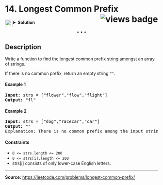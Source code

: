 <h1>
14. Longest Common Prefix
<img src="https://tinyurl.com/387trxx8" align="right" alt="views badge">
</h1>

<details>
<summary>
    <img src="https://git.io/JDE5D" height="24" align="left" alt="swift">
    <b>Solution</b>
</summary>

<br/>

```swift
class Solution {
    func longestCommonPrefix(_ strs: [String]) -> String {
        
        if strs.isEmpty { return "" }
        var common = strs[0]
        
        for ch in strs {
            while !ch.hasPrefix(common) {
                common = String(common.dropLast())
            }
        }
        return common
    }
}
```

<p>
<a href="https://gist.github.com/asahiocean/b537f2aa03c459e6f72df36e501170ce">
<img src="https://git.io/JDNlC" alt="GitHub Gist" height="18" align="center">
</a>
<a href="https://leetcode.com/problems/longest-common-prefix/discuss/1136361">
<img src="https://git.io/JDSVA" alt="LeetCode Discuss" height="28" align="right">
</a>
</p>
    
</details>

<p align="center">• • •</p>

## Description

Write a function to find the longest common prefix string amongst an array of strings.

If there is no common prefix, return an empty string ```""```.

#### Example 1

<pre>
<b>Input:</b> strs = ["flower","flow","flight"]
<b>Output:</b> "fl"
</pre>

#### Example 2

<pre>
<b>Input:</b> strs = ["dog","racecar","car"]
<b>Output:</b> ""
Explanation: There is no common prefix among the input strings.
</pre>

#### Constraints

* ```0 <= strs.length <= 200```
* ```0 <= strs[i].length <= 200```
* strs[i] consists of only lower-case English letters.

---

**Source:** https://leetcode.com/problems/longest-common-prefix/